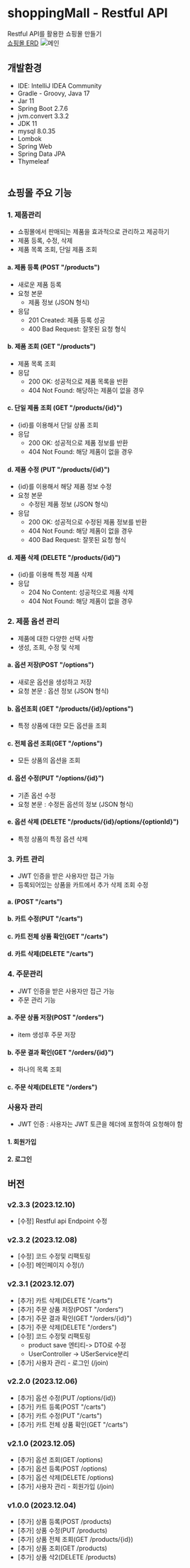 
# shoppingMall - Restful API
Restful API를 활용한 쇼핑몰 만들기<br>
<a href="">쇼핑몰 ERD</a>
<img src="./board/src/main/resources/static/image/board6.png" style="border:1px solid #eeeeee" alt="메인">

## 개발환경
- IDE: IntelliJ IDEA Community
- Gradle - Groovy, Java 17
- Jar 11
- Spring Boot 2.7.6
- jvm.convert 3.3.2
- JDK 11
- mysql 8.0.35
- Lombok
- Spring Web
- Spring Data JPA
- Thymeleaf
<br><br>

## 쇼핑몰 주요 기능
### 1. 제품관리
- 쇼핑몰에서 판매되는 제품을 효과적으로 관리하고 제공하기
- 제품 등록, 수정, 삭제
- 제품 목록 조회, 단일 제품 조회

#### a. 제품 등록 (POST "/products")
- 새로운 제품 등록
- 요청 본문  
  - 제품 정보 (JSON 형식)
- 응답
  - 201 Created: 제품 등록 성공
  - 400 Bad Request: 잘못된 요청 형식

#### b. 제품 조회 (GET "/products")
- 제품 목록 조회
- 응답
  - 200 OK: 성공적으로 제품 목록을 반환
  - 404 Not Found: 해당하는 제품이 없을 경우

#### c. 단일 제품 조회 (GET "/products/{id}")
- {id}를 이용해서 단일 상품 조회
- 응답
  - 200 OK: 성공적으로 제품 정보를 반환
  - 404 Not Found: 해당 제품이 없을 경우

#### d. 제품 수정 (PUT "/products/{id}")
- {id}를 이용해서 해당 제품 정보 수정
- 요청 본문
  - 수정된 제품 정보 (JSON 형식)
- 응답
  - 200 OK: 성공적으로 수정된 제품 정보를 반환
  - 404 Not Found: 해당 제품이 없을 경우
  - 400 Bad Request: 잘못된 요청 형식

#### d. 제품 삭제 (DELETE "/products/{id}")
- {id}를 이용해 특정 제품 삭제
- 응답
  - 204 No Content: 성공적으로 제품 삭제
  - 404 Not Found: 해당 제품이 없을 경우


### 2. 제품 옵션 관리
- 제품에 대한 다양한 선택 사항
- 생성, 조회, 수정 및 삭제

#### a. 옵션 저장(POST "/options")
- 새로운 옵션을 생성하고 저장
- 요청 본문 : 옵션 정보 (JSON 형식)

#### b. 옵션조회 (GET "/products/{id}/options")
- 특정 상품에 대한 모든 옵션을 조회

#### c. 전체 옵션 조회(GET "/options")
- 모든 상품의 옵션을 조회

#### d. 옵션 수정(PUT "/options/{id}")
- 기존 옵션 수정
- 요청 본문 : 수정돈 옵션의 정보 (JSON 형식)

#### e. 옵션 삭제 (DELETE "/products/{id}/options/{optionId}")
- 특정 상품의 특정 옵션 삭제

### 3. 카트 관리
- JWT 인증을 받은 사용자만 접근 가능
- 등록되어있는 상품을 카트에서 추가 삭제 조회 수정
#### a. (POST "/carts")
#### b. 카트 수정(PUT "/carts")
#### c. 카트 전체 상품 확인(GET "/carts")
#### d. 카트 삭제(DELETE "/carts")


### 4. 주문관리
- JWT 인증을 받은 사용자만 접근 가능
- 주문 관리 기능
#### a. 주문 상품 저장(POST "/orders")
- item 생성후 주문 저장
#### b. 주문 결과 확인(GET "/orders/{id}")
- 하나의 목록 조회
#### c. 주문 삭제(DELETE "/orders")


### 사용자 관리
- JWT 인증 : 사용자는 JWT 토큰을 헤더에 포함하여 요청해야 함

#### 1. 회원가입
#### 2. 로그인

## 버전

### v2.3.3 (2023.12.10)
- [수정] Restful api Endpoint 수정  

### v2.3.2 (2023.12.08)
- [수정] 코드 수정및 리팩토링
- [수정] 메인페이지 수정(/)

### v2.3.1 (2023.12.07)
- [추가] 카트 삭제(DELETE "/carts")
- [추가] 주문 상품 저장(POST "/orders")
- [추가] 주문 결과 확인(GET "/orders/{id}")
- [추가] 주문 삭제(DELETE "/orders")
- [수정] 코드 수정및 리팩토링
    - product save 엔티티-> DTO로 수정
    - UserController -> USerService분리
- [추가] 사용자 관리 - 로그인 (/join)

### v2.2.0 (2023.12.06)
- [추가] 옵션 수정(PUT /options/{id})
- [추가] 카트 등록(POST "/carts")
- [추가] 카트 수정(PUT "/carts")
- [추가] 카트 전체 상품 확인(GET "/carts")


### v2.1.0 (2023.12.05)
- [추가] 옵션 조회(GET /options)
- [추가] 옵션 등록(POST /options)
- [추가] 옵션 삭제(DELETE /options)
- [추가] 사용자 관리 - 회원가입 (/join)


### v1.0.0 (2023.12.04)
- [추가] 상품 등록(POST /products)
- [추가] 상품 수정(PUT /products)
- [추가] 상품 전체 조회(GET /products/{id})
- [추가] 상품 조회(GET /products)
- [추가] 상품 삭2(DELETE /products)
